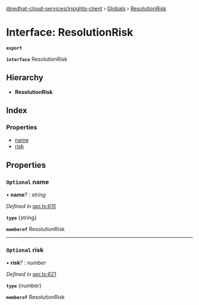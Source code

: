 [@redhat-cloud-services/insights-client](../README.md) › [Globals](../globals.md) › [ResolutionRisk](resolutionrisk.md)

# Interface: ResolutionRisk

**`export`** 

**`interface`** ResolutionRisk

## Hierarchy

* **ResolutionRisk**

## Index

### Properties

* [name](resolutionrisk.md#optional-name)
* [risk](resolutionrisk.md#optional-risk)

## Properties

### `Optional` name

• **name**? : *string*

*Defined in [api.ts:615](https://github.com/RedHatInsights/javascript-clients/blob/master/packages/insights/api.ts#L615)*

**`type`** {string}

**`memberof`** ResolutionRisk

___

### `Optional` risk

• **risk**? : *number*

*Defined in [api.ts:621](https://github.com/RedHatInsights/javascript-clients/blob/master/packages/insights/api.ts#L621)*

**`type`** {number}

**`memberof`** ResolutionRisk
